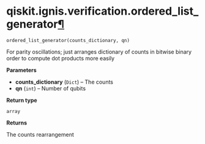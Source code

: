 # qiskit.ignis.verification.ordered\_list\_generator[¶](#qiskit-ignis-verification-ordered-list-generator "Permalink to this headline")

<span id="undefined" />

`ordered_list_generator(counts_dictionary, qn)`

For parity oscillations; just arranges dictionary of counts in bitwise binary order to compute dot products more easily

**Parameters**

*   **counts\_dictionary** (`Dict`) – The counts
*   **qn** (`int`) – Number of qubits

**Return type**

`array`

**Returns**

The counts rearrangement

